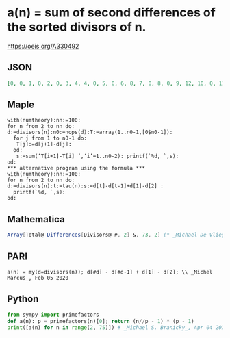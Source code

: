 # a\(n\) \= sum of second differences of the sorted divisors of n\.
https://oeis.org/A330492
## JSON
```JSON
[0, 0, 1, 0, 2, 0, 3, 4, 4, 0, 5, 0, 6, 8, 7, 0, 8, 0, 9, 12, 10, 0, 11, 16, 12, 16, 13, 0, 14, 0, 15, 20, 16, 24, 17, 0, 18, 24, 19, 0, 20, 0, 21, 28, 22, 0, 23, 36, 24, 32, 25, 0, 26, 40, 27, 36, 28, 0, 29, 0, 30, 40, 31, 48, 32, 0, 33, 44, 34, 0, 35, 0, 36]
```
## Maple
```Maple
with(numtheory):nn:=100:
for n from 2 to nn do:
d:=divisors(n):n0:=nops(d):T:=array(1..n0-1,[0$n0-1]):
  for j from 1 to n0-1 do:
   T[j]:=d[j+1]-d[j]:
  od:
   s:=sum(‘T[i+1]-T[i] ’,‘i’=1..n0-2): printf(`%d, `,s):
od:
*** alternative program using the formula ***
with(numtheory):nn:=100:
for n from 2 to nn do:
d:=divisors(n):t:=tau(n):s:=d[t]-d[t-1]+d[1]-d[2] :
  printf(`%d, `,s):
od:
```
## Mathematica
```Mathematica
Array[Total@ Differences[Divisors@ #, 2] &, 73, 2] (* _Michael De Vlieger_, Dec 16 2019 *)
```
## PARI
```PARI
a(n) = my(d=divisors(n)); d[#d] - d[#d-1] + d[1] - d[2]; \\ _Michel Marcus_, Feb 05 2020
```
## Python
```Python
from sympy import primefactors
def a(n): p = primefactors(n)[0]; return (n//p - 1) * (p - 1)
print([a(n) for n in range(2, 75)]) # _Michael S. Branicky_, Apr 04 2021
```
